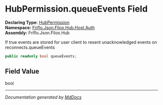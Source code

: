 ﻿<!--  
  <auto-generated>   
    The contents of this file were generated by a tool.  
    Changes to this file may be list if the file is regenerated  
  </auto-generated>   
-->

# HubPermission.queueEvents Field

**Declaring Type:** [HubPermission](../index.md)  
**Namespace:** [Friflo.Json.Fliox.Hub.Host.Auth](../../index.md)  
**Assembly:** Friflo.Json.Fliox.Hub

If true events are stored for user client to resent unacknowledged events on reconnects.queueEvents

```csharp
public readonly bool queueEvents;
```

## Field Value

bool

___

*Documentation generated by [MdDocs](https://github.com/ap0llo/mddocs)*
